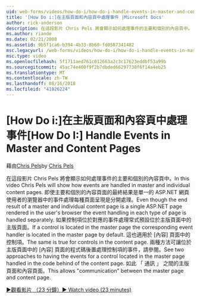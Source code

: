 ```yaml
---
uid: web-forms/videos/how-do-i/how-do-i-handle-events-in-master-and-content-pages
title: '[How Do i:]在主版頁面和內容頁中處理事件 |Microsoft Docs'
author: rick-anderson
description: 在這段影片 Chris Pels 將會顯示如何處理事件的主要和個別的內容頁中。 即使主要和個別 conte 的最終結果...
ms.author: riande
ms.date: 02/21/2008
ms.assetid: 9b5f1ca6-b394-4b33-8b60-fd0587341482
msc.legacyurl: /web-forms/videos/how-do-i/how-do-i-handle-events-in-master-and-content-pages
msc.type: video
ms.openlocfilehash: 5f1711aed761c012663a2c3c17623eddbf53a99b
ms.sourcegitcommit: 45ac74e400f9f2b7dbded66297730f6f14a4eb25
ms.translationtype: MT
ms.contentlocale: zh-TW
ms.lasthandoff: 08/16/2018
ms.locfileid: "41826224"
---
```

<a name="how-do-i-handle-events-in-master-and-content-pages"></a><span data-ttu-id="e2016-104">[How Do i:]在主版頁面和內容頁中處理事件</span><span class="sxs-lookup"><span data-stu-id="e2016-104">[How Do I:] Handle Events in Master and Content Pages</span></span>
====================
<span data-ttu-id="e2016-105">藉由[Chris Pels](https://twitter.com/chrispels)</span><span class="sxs-lookup"><span data-stu-id="e2016-105">by [Chris Pels](https://twitter.com/chrispels)</span></span>

<span data-ttu-id="e2016-106">在這段影片 Chris Pels 將會顯示如何處理事件的主要和個別的內容頁中。</span><span class="sxs-lookup"><span data-stu-id="e2016-106">In this video Chris Pels will show how events are handled in master and individual content pages.</span></span> <span data-ttu-id="e2016-107">即使主要和個別的內容頁面的最終結果是單一的 ASP.NET 網頁使用者的瀏覽器中的事件處理每種頁面呈現是分開處理。</span><span class="sxs-lookup"><span data-stu-id="e2016-107">Even though the end result of a master and individual content page is a single ASP.NET page rendered in the user's browser the event handling in each type of page is handled separately.</span></span> <span data-ttu-id="e2016-108">如果控制項位於對應的事件處理常式預設位於主版頁面中的主版頁面。</span><span class="sxs-lookup"><span data-stu-id="e2016-108">If a control is located in the master page the corresponding event handler is located in the master page by default.</span></span> <span data-ttu-id="e2016-109">這也適用於 [內容] 頁面中的控制項。</span><span class="sxs-lookup"><span data-stu-id="e2016-109">The same is true for controls in the content page.</span></span> <span data-ttu-id="e2016-110">兩種方法可讓位於主版頁面中的 [內容] 頁面的程式碼後置處理控制項的事件，請參閱。</span><span class="sxs-lookup"><span data-stu-id="e2016-110">See two approaches to having the events for a control located in the master page handled in the code behind of the content page.</span></span> <span data-ttu-id="e2016-111">如此 「 通訊 」 之間的主版頁面和內容頁面。</span><span class="sxs-lookup"><span data-stu-id="e2016-111">This allows "communication" between the master page and content page.</span></span>

[<span data-ttu-id="e2016-112">&#9654;觀看影片 （23 分鐘）</span><span class="sxs-lookup"><span data-stu-id="e2016-112">&#9654; Watch video (23 minutes)</span></span>](https://channel9.msdn.com/Blogs/ASP-NET-Site-Videos/how-do-i-handle-events-in-master-and-content-pages)
